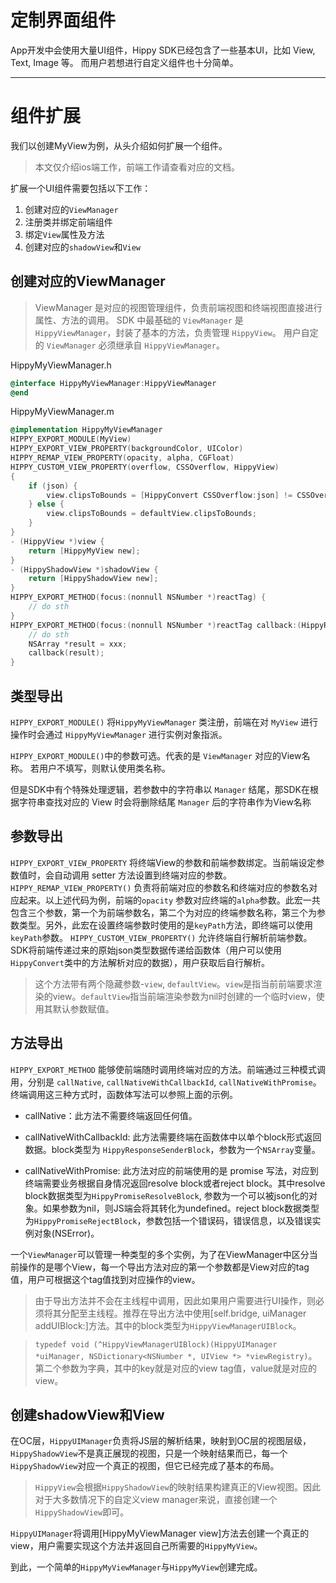 # 定制界面组件

App开发中会使用大量UI组件，Hippy SDK已经包含了一些基本UI，比如 View, Text, Image 等。
而用户若想进行自定义组件也十分简单。

---

# 组件扩展

我们以创建MyView为例，从头介绍如何扩展一个组件。

>本文仅介绍ios端工作，前端工作请查看对应的文档。

扩展一个UI组件需要包括以下工作：

1. 创建对应的`ViewManager`
2. 注册类并绑定前端组件
3. 绑定`View`属性及方法
4. 创建对应的`shadowView`和`View`

## 创建对应的ViewManager

> ViewManager 是对应的视图管理组件，负责前端视图和终端视图直接进行属性、方法的调用。
> SDK 中最基础的 `ViewManager` 是 `HippyViewManager`，封装了基本的方法，负责管理 `HippyView`。
> 用户自定的 `ViewManager` 必须继承自 `HippyViewManager`。

HippyMyViewManager.h

```objectivec
@interface HippyMyViewManager:HippyViewManager
@end
```

HippyMyViewManager.m

```objectivec
@implementation HippyMyViewManager
HIPPY_EXPORT_MODULE(MyView)
HIPPY_EXPORT_VIEW_PROPERTY(backgroundColor, UIColor)
HIPPY_REMAP_VIEW_PROPERTY(opacity, alpha, CGFloat)
HIPPY_CUSTOM_VIEW_PROPERTY(overflow, CSSOverflow, HippyView)
{
    if (json) {
        view.clipsToBounds = [HippyConvert CSSOverflow:json] != CSSOverflowVisible;
    } else {
        view.clipsToBounds = defaultView.clipsToBounds;
    }
}
- (HippyView *)view {
    return [HippyMyView new];
}
- (HippyShadowView *)shadowView {
    return [HippyShadowView new];
}
HIPPY_EXPORT_METHOD(focus:(nonnull NSNumber *)reactTag) {
    // do sth
}
HIPPY_EXPORT_METHOD(focus:(nonnull NSNumber *)reactTag callback:(HippyResponseSenderBlock)callback) {
    // do sth
    NSArray *result = xxx;
    callback(result);
}
```

## 类型导出

`HIPPY_EXPORT_MODULE()` 将`HippyMyViewManager` 类注册，前端在对 `MyView` 进行操作时会通过 `HippyMyViewManager` 进行实例对象指派。

`HIPPY_EXPORT_MODULE()`中的参数可选。代表的是 `ViewManager` 对应的View名称。
若用户不填写，则默认使用类名称。

但是SDK中有个特殊处理逻辑，若参数中的字符串以 `Manager` 结尾，那SDK在根据字符串查找对应的 View 时会将删除结尾 `Manager` 后的字符串作为View名称

## 参数导出

`HIPPY_EXPORT_VIEW_PROPERTY` 将终端View的参数和前端参数绑定。当前端设定参数值时，会自动调用 setter 方法设置到终端对应的参数。
`HIPPY_REMAP_VIEW_PROPERTY()` 负责将前端对应的参数名和终端对应的参数名对应起来。以上述代码为例，前端的`opacity` 参数对应终端的`alpha`参数。此宏一共包含三个参数，第一个为前端参数名，第二个为对应的终端参数名称，第三个为参数类型。另外，此宏在设置终端参数时使用的是`keyPath`方法，即终端可以使用`keyPath`参数。
`HIPPY_CUSTOM_VIEW_PROPERTY()` 允许终端自行解析前端参数。SDK将前端传递过来的原始json类型数据传递给函数体（用户可以使用`HippyConvert`类中的方法解析对应的数据），用户获取后自行解析。

>这个方法带有两个隐藏参数-`view`, `defaultView`。`view`是指当前前端要求渲染的view。`defaultView`指当前端渲染参数为nil时创建的一个临时view，使用其默认参数赋值。

## 方法导出

`HIPPY_EXPORT_METHOD` 能够使前端随时调用终端对应的方法。前端通过三种模式调用，分别是 `callNative`, `callNativeWithCallbackId`, `callNativeWithPromise`。终端调用这三种方式时，函数体写法可以参照上面的示例。

* callNative：此方法不需要终端返回任何值。

* callNativeWithCallbackId: 此方法需要终端在函数体中以单个block形式返回数据。block类型为 `HippyResponseSenderBlock`，参数为一个`NSArray`变量。

* callNativeWithPromise: 此方法对应的前端使用的是 promise 写法，对应到终端需要业务根据自身情况返回resolve block或者reject block。其中resolve block数据类型为`HippyPromiseResolveBlock`, 参数为一个可以被json化的对象。如果参数为nil，则JS端会将其转化为undefined。reject block数据类型为`HippyPromiseRejectBlock`，参数包括一个错误码，错误信息，以及错误实例对象(NSError)。

一个`ViewManager`可以管理一种类型的多个实例，为了在ViewManager中区分当前操作的是哪个View，每一个导出方法对应的第一个参数都是View对应的tag值，用户可根据这个tag值找到对应操作的view。

> 由于导出方法并不会在主线程中调用，因此如果用户需要进行UI操作，则必须将其分配至主线程。推荐在导出方法中使用[self.bridge, uiManager addUIBlock:]方法。其中的block类型为`HippyViewManagerUIBlock`。

> `typedef void (^HippyViewManagerUIBlock)(HippyUIManager *uiManager, NSDictionary<NSNumber *, UIView *> *viewRegistry)`。第二个参数为字典，其中的key就是对应的view tag值，value就是对应的view。

## 创建shadowView和View

在OC层，`HippyUIManager`负责将JS层的解析结果，映射到OC层的视图层级，`HippyShadowView`不是真正展现的视图，只是一个映射结果而已，每一个`HippyShadowView`对应一个真正的视图，但它已经完成了基本的布局。
>`HippyView`会根据`HippyShadowView`的映射结果构建真正的View视图。因此对于大多数情况下的自定义view manager来说，直接创建一个`HippyShadowView`即可。

`HippyUIManager`将调用[HippyMyViewManager view]方法去创建一个真正的view，用户需要实现这个方法并返回自己所需要的`HippyMyView`。

到此，一个简单的`HippyMyViewManager`与`HippyMyView`创建完成。
